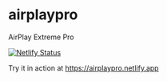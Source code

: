 # airplaypro
AirPlay Extreme Pro

[![Netlify Status](https://api.netlify.com/api/v1/badges/1f1fe422-6933-4bc7-81c7-bebaca207276/deploy-status)](https://app.netlify.com/sites/airplaypro/deploys)

Try it in action at https://airplaypro.netlify.app
